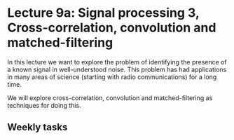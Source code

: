 # Lecture 9a: Signal processing 3, Cross-correlation, convolution and matched-filtering 

In this lecture we want to explore the problem of identifying the presence of a known signal in well-understood noise. This problem has had applications in many areas of science (starting with radio communications) for a long time.

We will explore cross-correlation, convolution and matched-filtering as techniques for doing this.

## Weekly tasks

```{tableofcontents}
```

